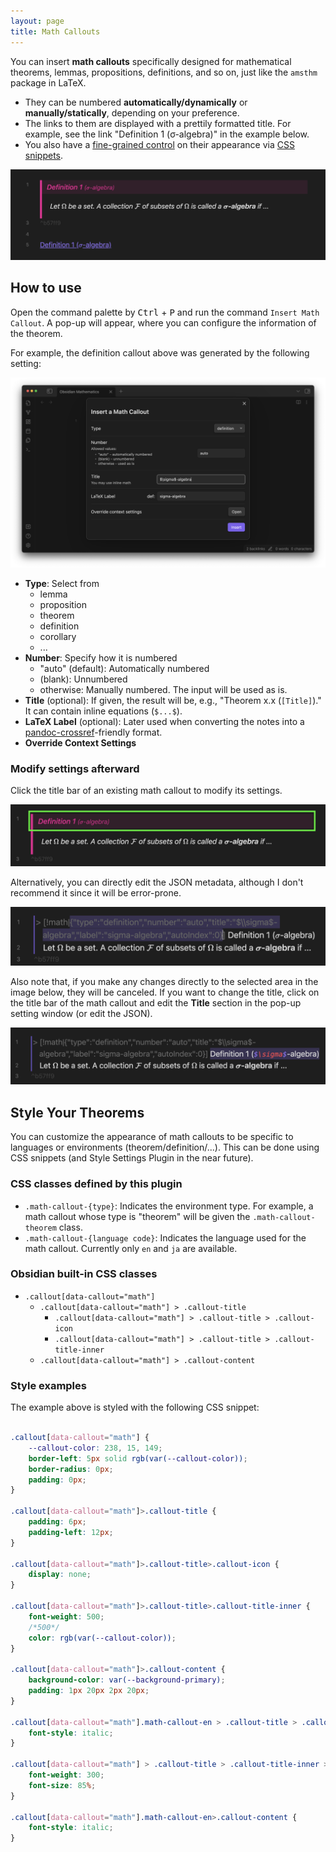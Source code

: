 ```yaml
---
layout: page
title: Math Callouts
---
```


You can insert **math callouts** specifically designed for mathematical theorems, lemmas, propositions, definitions, and so on, just like the `amsthm` package in LaTeX.

- They can be numbered **automatically/dynamically** or **manually/statically**, depending on your preference.
- The links to them are displayed with a prettily formatted title. For example, see the link "Definition 1 (σ-algebra)" in the example below.
- You also have a [fine-grained control](#style-your-theorems) on their appearance via [CSS snippets](https://help.obsidian.md/Extending+Obsidian/CSS+snippets).

![Example Result](fig/math_callouts_1.png)

## How to use

Open the command palette by <kbd>Ctrl</kbd> + <kbd>P</kbd> and run the command `Insert Math Callout`.
A pop-up will appear, where you can configure the information of the theorem.

For example, the definition callout above was generated by the following setting:

![Example Settings](fig/math_callouts_2.png)

- **Type**: Select from
  - lemma
  - proposition
  - theorem
  - definition
  - corollary
  - ...
- **Number**: Specify how it is numbered
  - "auto" (default): Automatically numbered
  - (blank): Unnumbered
  - otherwise: Manually numbered. The input will be used as is.
- **Title** (optional): If given, the result will be, e.g., "Theorem x.x (`[Title]`)." It can contain inline equations (`$...$`).
- **LaTeX Label** (optional): Later used when converting the notes into a [pandoc-crossref](https://github.com/lierdakil/pandoc-crossref)-friendly format.
- **Override Context Settings**

### Modify settings afterward

Click the title bar of an existing math callout to modify its settings.

![Edit settings](fig/math_callouts_3.png)

Alternatively, you can directly edit the JSON metadata, although I don't recommend it since it will be error-prone.

![Edit settings](fig/math_callouts_5.png)

Also note that, if you make any changes directly to the selected area in the image below, they will be canceled.
If you want to change the title, click on the title bar of the math callout and edit the **Title** section in the pop-up setting window (or edit the JSON).

![Edit settings](fig/math_callouts_6.png)

## Style Your Theorems

You can customize the appearance of math callouts to be specific to languages or environments (theorem/definition/...). This can be done using CSS snippets (and Style Settings Plugin in the near future).

### CSS classes defined by this plugin

- `.math-callout-{type}`: Indicates the environment type. For example, a math callout whose type is "theorem" will be given the `.math-callout-theorem` class.
- `.math-callout-{language code}`: Indicates the language used for the math callout. Currently only `en` and `ja` are available.

### Obsidian built-in CSS classes

- `.callout[data-callout="math"]`
  - `.callout[data-callout="math"] > .callout-title`
    - `.callout[data-callout="math"] > .callout-title > .callout-icon`
    - `.callout[data-callout="math"] > .callout-title > .callout-title-inner`
  - `.callout[data-callout="math"] > .callout-content`

### Style examples

The example above is styled with the following CSS snippet:

```css

.callout[data-callout="math"] {
    --callout-color: 238, 15, 149;
    border-left: 5px solid rgb(var(--callout-color));
    border-radius: 0px;
    padding: 0px;
}

.callout[data-callout="math"]>.callout-title {
    padding: 6px;
    padding-left: 12px;
}

.callout[data-callout="math"]>.callout-title>.callout-icon {
    display: none;
}

.callout[data-callout="math"]>.callout-title>.callout-title-inner {
    font-weight: 500;
    /*500*/
    color: rgb(var(--callout-color));
}

.callout[data-callout="math"]>.callout-content {
    background-color: var(--background-primary);
    padding: 1px 20px 2px 20px;
}

.callout[data-callout="math"].math-callout-en > .callout-title > .callout-title-inner {
    font-style: italic;
}

.callout[data-callout="math"] > .callout-title > .callout-title-inner > .math-callout-subtitle {
    font-weight: 300;
    font-size: 85%;
}

.callout[data-callout="math"].math-callout-en>.callout-content {
    font-style: italic;
}
```
